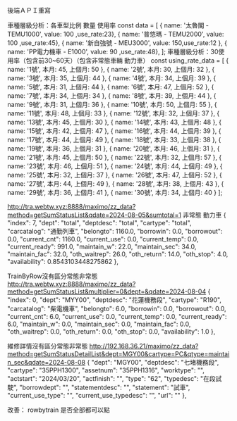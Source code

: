 後端ＡＰＩ重寫

車種層級分析：各車型比例 數量 使用率
const data = [
  { name: '太魯閣 - TEMU1000', value: 100 ,use_rate:23},
  { name: '普悠瑪 - TEMU2000', value: 100 ,use_rate:45},
  { name: '新自強號 - MEU3000', value: 150,use_rate:12 },
  { name: 'PP電力機車 - E1000', value: 90 ,use_rate:48},
];
車種層級分析：30使用率（包含前30~60天）（包含非常態車輛 動力車）
const using_rate_data = [
  { name: '1號', 本月: 45, 上個月: 50 },
  { name: '2號', 本月: 30, 上個月: 32 },
  { name: '3號', 本月: 35, 上個月: 44 },
  { name: '4號', 本月: 34, 上個月: 39 },
  { name: '5號', 本月: 31, 上個月: 44 },
  { name: '6號', 本月: 47, 上個月: 52 },
  { name: '7號', 本月: 34, 上個月: 34 },
  { name: '8號', 本月: 39, 上個月: 44 },
  { name: '9號', 本月: 31, 上個月: 36 },
  { name: '10號', 本月: 50, 上個月: 55 },
  { name: '11號', 本月: 48, 上個月: 33 },
  { name: '12號', 本月: 32, 上個月: 37 },
  { name: '13號', 本月: 45, 上個月: 30 },
  { name: '14號', 本月: 43, 上個月: 48 },
  { name: '15號', 本月: 42, 上個月: 47 },
  { name: '16號', 本月: 44, 上個月: 39 },
  { name: '17號', 本月: 44, 上個月: 49 },
  { name: '18號', 本月: 33, 上個月: 38 },
  { name: '19號', 本月: 36, 上個月: 31 },
  { name: '20號', 本月: 46, 上個月: 31 },
  { name: '21號', 本月: 45, 上個月: 50 },
  { name: '22號', 本月: 32, 上個月: 57 },
  { name: '23號', 本月: 46, 上個月: 51 },
  { name: '24號', 本月: 44, 上個月: 49 },
  { name: '25號', 本月: 32, 上個月: 37 },
  { name: '26號', 本月: 47, 上個月: 52 },
  { name: '27號', 本月: 44, 上個月: 49 },
  { name: '28號', 本月: 38, 上個月: 43 },
  { name: '29號', 本月: 36, 上個月: 41 },
  { name: '30號', 本月: 34, 上個月: 40 }
];

http://tra.webtw.xyz:8888/maximo/zz_data?method=getSumStatusList&qdate=2024-08-05&sumtotal=1
非常態 動力車
{
            "index": 7,
            "dept": "total",
            "deptdesc": "total",
            "cartype": "total",
            "carcatalog": "通勤列車",
            "belongto": 1160.0,
            "borrowin": 0.0,
            "borrowout": 0.0,
            "current_cnt": 1160.0,
            "current_use": 0.0,
            "current_temp": 0.0,
            "current_ready": 991.0,
            "maintain_w": 22.0,
            "maintain_sec": 34.0,
            "maintain_fac": 32.0,
            "oth_waitrep": 26.0,
            "oth_return": 14.0,
            "oth_stop": 4.0,
            "availability": 0.8543103448275862
        },

TrainByRow沒有區分常態非常態        
http://tra.webtw.xyz:8888/maximo/zz_data?method=getSumStatusList&multiplier=0&dept=&qdate=2024-08-04
{
            "index": 0,
            "dept": "MYY00",
            "deptdesc": "花蓮機務段",
            "cartype": "R190",
            "carcatalog": "柴電機車",
            "belongto": 6.0,
            "borrowin": 0.0,
            "borrowout": 0.0,
            "current_cnt": 6.0,
            "current_use": 0.0,
            "current_temp": 0.0,
            "current_ready": 6.0,
            "maintain_w": 0.0,
            "maintain_sec": 0.0,
            "maintain_fac": 0.0,
            "oth_waitrep": 0.0,
            "oth_return": 0.0,
            "oth_stop": 0.0,
            "availability": 1.0
        },

維修詳情沒有區分常態非常態
http://192.168.36.21/maximo/zz_data?method=getSumStatusDetailList&dept=MGY00&cartype=PC&qtype=maintain_sec&qdate=2024-08-08
{        "dept": "MGY00",
        "deptdesc": "七堵機務段",
        "cartype": "35PPH1300",
        "assetnum": "35PPH1316",
        "worktype": "",
        "actstart": "2024/03/20",
        "actfinish": "",
        "type": "62",
        "typedesc": "在段試駛",
        "borrowdept": "",
        "statementdesc": "",
        "statement": "試車",
        "current_use_type": "",
        "current_use_typedesc": "",
        "url": ""
    },

改善：
rowbytrain 是否全部都可以點
